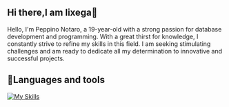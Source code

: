 ## Hi there,I am lixega👋

Hello, I'm Peppino Notaro, a 19-year-old with a strong passion for database development and programming. With a great thirst for knowledge, I constantly strive to refine my skills in this field. I am seeking stimulating challenges and am ready to dedicate all my determination to innovative and successful projects.

## 🧰Languages and tools
 [![My Skills](https://skillicons.dev/icons?i=java,python,html,css,spring,mysql,mongodb,git&theme=light)](https://skillicons.dev)
